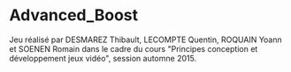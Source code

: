 # Advanced_Boost

Jeu réalisé par  DESMAREZ Thibault, LECOMPTE Quentin, ROQUAIN Yoann et SOENEN Romain dans le cadre du cours "Principes conception et développement jeux vidéo", session automne 2015.

